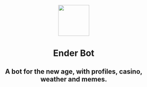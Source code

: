 <p align="center">
  <img src="https://bot.ender.site/img/enderbot.png" width="100"> 
</p>
<h1 align="center">Ender Bot</h1>
<h2 align="center">A bot for the new age, with profiles, casino, weather and memes. </h2>
